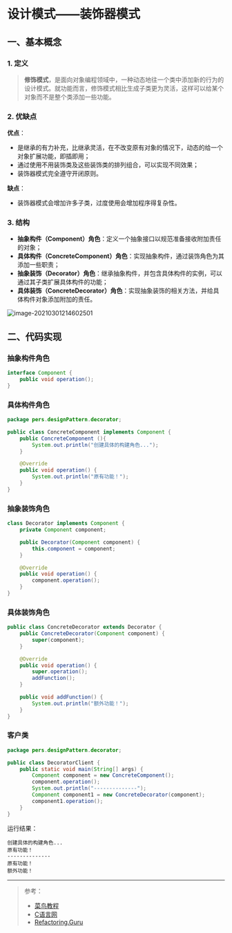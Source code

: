 # 设计模式——装饰器模式

## 一、基本概念

### 1. 定义

> **修饰模式**，是面向对象编程领域中，一种动态地往一个类中添加新的行为的设计模式。就功能而言，修饰模式相比生成子类更为灵活，这样可以给某个对象而不是整个类添加一些功能。

### 2. 优缺点

**优点**：

- 是继承的有力补充，比继承灵活，在不改变原有对象的情况下，动态的给一个对象扩展功能，即插即用；
- 通过使用不用装饰类及这些装饰类的排列组合，可以实现不同效果；
- 装饰器模式完全遵守开闭原则。

**缺点**：

- 装饰器模式会增加许多子类，过度使用会增加程序得复杂性。

### 3. 结构

- **抽象构件（Component）角色**：定义一个抽象接口以规范准备接收附加责任的对象；
- **具体构件（ConcreteComponent）角色**：实现抽象构件，通过装饰角色为其添加一些职责；
- **抽象装饰（Decorator）角色**：继承抽象构件，并包含具体构件的实例，可以通过其子类扩展具体构件的功能；
- **具体装饰（ConcreteDecorator）角色**：实现抽象装饰的相关方法，并给具体构件对象添加附加的责任。

![image-20210301214602501](http://blog-img-figure.oss-cn-chengdu.aliyuncs.com/img/image-20210301214602501.png)

## 二、代码实现

### 抽象构件角色

```java
interface Component {
    public void operation();
}
```

### 具体构件角色

```java
package pers.designPattern.decorator;

public class ConcreteComponent implements Component {
    public ConcreteComponent (){
        System.out.println("创建具体的构建角色...");
    }

    @Override
    public void operation() {
        System.out.println("原有功能！");
    }
}
```

### 抽象装饰角色

```java
class Decorator implements Component {
    private Component component;

    public Decorator(Component component) {
        this.component = component;
    }

    @Override
    public void operation() {
        component.operation();
    }
}
```

### 具体装饰角色

```java
public class ConcreteDecorator extends Decorator {
    public ConcreteDecorator(Component component) {
        super(component);
    }

    @Override
    public void operation() {
        super.operation();
        addFunction();
    }

    public void addFunction() {
        System.out.println("额外功能！");
    }
}
```

### 客户类

```java
package pers.designPattern.decorator;

public class DecoratorClient {
    public static void main(String[] args) {
        Component component = new ConcreteComponent();
        component.operation();
        System.out.println("--------------");
        Component component1 = new ConcreteDecorator(component);
        component1.operation();
    }
}
```

运行结果：

```
创建具体的构建角色...
原有功能！
--------------
原有功能！
额外功能！
```

***

> 参考：
>
> - [菜鸟教程](https://www.runoob.com/design-pattern/singleton-pattern.html)
> - [C语言网](http://c.biancheng.net/view/1338.html)
> - [Refactoring.Guru](https://refactoringguru.cn/)

